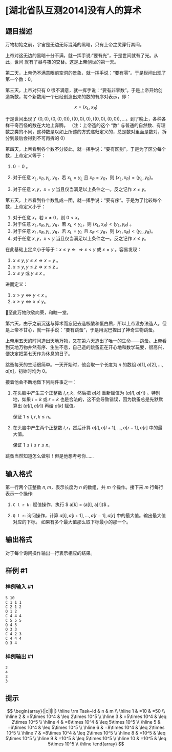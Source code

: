 # [湖北省队互测2014]没有人的算术

## 题目描述

万物初始之前，宇宙是无边无际混沌的黑暗，只有上帝之灵穿行其间。

上帝对这无边的黑暗十分不满，就一挥手说:“要有光”，于是世间就有了光。从此，世间 就有了昼与夜的交替。这是上帝创世的第一天。

第二天，上帝仍不满意眼前空洞的景象，就一挥手说：“要有零”。于是世间出现了第一个数：$0$。

第三天，上帝对只有 $0$ 很不满意，就一挥手说：“要有非零数”。于是上帝开始创造新数，每个新数用一个已经创造出来的数的有序对表示，即：

$$
x = (x_L, x_R)
$$

于是世间出现了 $(0, 0), (0, (0, 0)), ((0, 0), 0), ((0, 0), (0, 0)), ...$。到了晚上，各种各样千奇百怪的数在大地上奔腾。
（注：上帝造的这个 “数” 与普通的自然数、有理数之类的不同，这种数是以如上所述的方式递归定义的，总是数对里面是数对，拆分到最后会得到不可再拆的 $0$）

第四天，上帝看到各个数不分彼此，就一挥手说：“要有区别”。于是为了区分每个数，上帝定义等于：

1.  $0 = 0$ 。

2.  对于任意 $x_L, x_R, y_L, y_R$，若 $x_L = y_L$ 且 $x_R = y_R$，则 $(x_L, x_R) = (y_L, y_R)$。

3.  对于任意 $x, y$，$x = y$ 当且仅当满足以上条件之一。反之记作 $x \not = y$。

第五天，上帝看到各个数乱成一团，就一挥手说：“要有序”。于是为了比较每个数，上帝定义小于：

1. 对于任意 $x$，若 $x\not = 0$，则 $0 < x$。
2. 对于任意 $x_L, x_R, y_L, y_R$，若 $x_L < y_L$，则 $(x_L, x_R) < (y_L, y_R)$ 。
3. 对于任意 $x_L, x_R, y_L, y_R$，若 $x_L = y_L$ 且 $x_R < y_R$，则 $(x_L, x_R) < (y_L, y_R)$。
4. 对于任意 $x, y$，$x < y$ 当且仅当满足以上条件之一。反之记作 $x\not < y$。

在此基础上定义小于等于：$x ≤ y ⇐⇒ x < y$ 或 $x = y$ 。容易发现：

1. $x ≤ y, y ≤ x ⇒ x = y$ 。
2. $x ≤ y, y ≤ z ⇒ x ≤ z$ 。
3. $x ≤ y$ 或 $y ≤ x$ 。

进而定义：

1. $x > y \Longleftrightarrow  y < x$ 。
2. $x ≥ y \Longleftrightarrow   x\not < y$。

至此万物欣欣向荣，和睦一堂。

第六天，由于之前沉迷与算术而忘记去造核酸和蛋白质，所以上帝没办法造人。但是上帝不甘心，就一挥手说：“要有跳蚤”，于是用泥巴捏出了神奇生物跳蚤。

上帝用五天的时间造出天地万物，又在第六天造出了唯一的生命——跳蚤。上帝看到天地万物井然有序、生生不息，自己造的跳蚤正在开心地和数学玩耍，很高兴，便决定把第七天作为休息的日子。

跳蚤每天的生活很简单。一天开始时，他会取一个长度为 $n$ 的数组 $a[1], a[2], ..., a[n]$，初始时均为 $0$。

接着他会不断地做下列两件事之一：

1. 在头脑中产生三个正整数 $l, r, k$，然后把 $a[k]$ 重新赋值为 $(a[l], a[r])$ 。特别地，如果 $l = k$ 或 $r = k$ 也是合法的，这不会导致错误，因为跳蚤总是先默默算出 $(a[l], a[r])$ 再给 $a[k]$ 赋值。

    保证 $1 ≤ l, r, k ≤ n$。

2. 在头脑中产生两个正整数 $l, r$，然后计算 $a[l], a[l + 1], ..., a[r − 1], a[r]$ 中的最大值。

     保证 $1 ≤ l ≤ r ≤ n$。

跳蚤当然知道怎么做啦！但是他想考考你……

## 输入格式

第一行两个正整数 $n, m$，表示长度为 $n$ 的数组，共 $m$ 个操作。接下来 $m$ 行每行表示一个操作:

1. `C l r k` : 赋值操作，执行 $ a[k] = (a[l], a[r])$ 。

2. `Q l r`: 询问操作，计算 $a[l], a[l + 1], ..., a[r − 1], a[r]$ 中的最大值。输出最大值对应的下标。 如果有多个最大值那么取下标最小的那一个。

## 输出格式

对于每个询问操作输出一行表示相应的结果。

## 样例 #1

### 样例输入 #1
```
5 10 
C 1 1 1 
C 2 1 2 
Q 1 2 
C 4 4 4 
C 5 5 5 
Q 4 5 
Q 3 3 
C 4 2 3 
C 4 4 4 
Q 3 4
```

### 样例输出 #1

```
2
4
3
3
```

## 提示

$$
\begin{array}{|c|l|l|}
\hline \rm Task~Id & n & m \\
\hline 1 & =10 & =50 \\
\hline 2 & =5\times 10^4 & \leq 2\times 10^5 \\
\hline 3 & =5\times 10^4 & \leq 2\times 10^5 \\
\hline 4 & =6\times 10^4 & \leq 5\times 10^5 \\
\hline 5 & =6\times 10^4 & \leq 5\times 10^5 \\
\hline 6 & =8\times 10^4 & \leq 2\times 10^5 \\
\hline 7 & =8\times 10^4 & \leq 2\times 10^5 \\
\hline 8 & =10^5 & \leq 5\times 10^5 \\
\hline 9 & =10^5 & \leq 5\times 10^5 \\
\hline 10 & =10^5 & \leq 5\times 10^5 \\
\hline
\end{array}
$$
